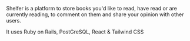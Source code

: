 Shelfer is a platform to store books you'd like to read, have read or are currently reading, to comment on them and share your opinion with other users.

It uses Ruby on Rails, PostGreSQL, React & Tailwind CSS
